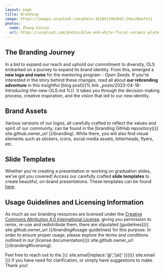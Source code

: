 ```yaml
---
layout: page
title: Branding
image: https://images.unsplash.com/photo-1618513462042-29ac20aefe11
photos:
  name: Zhang Xinxin
  url: https://unsplash.com/photos/blue-and-white-floral-ceramic-plate-cWY499Ma1SQ
---
```


## The Branding Journey
In a bid to expand our reach and uphold our commitment to diversity, OLS embarked on a journey to expand its brand identity. From this, emerged a **new logo and name** for the mentoring program - _Open Seeds_. If you're interested in the story behind these changes, read all about **our rebranding adventure** in this insightful [blog post]({% link _posts/2023-04-18-Introducing-the-new-OLS.md %}). It takes you through the decision-making process, creative inspiration, and the vision that led to our new identity.

## Brand Assets
Various versions of our logos, all carefully crafted to reflect the values and spirit of our community, can be found in the [branding GitHub repository]({{ site.github.owner_url }}/branding). While there, you will also find visual elements such as stickers, icons, social media assets, letterheads, flyers, etc.


## Slide Templates
Whether you're creating a presentation or working on graduation slides, we've got you covered! Access our carefully crafted **slide templates** to create beautiful, on-brand presentations. These templates can be found [here](https://docs.google.com/presentation/d/1575V9FZXgQA5DXkGRKYiRHbdR5D_QZWWFdwpYST6NWI/).


## Usage Guidelines and Licensing Information
As much as our branding resources are licensed under the [Creative Commons Attribution 4.0 International License](https://creativecommons.org/licenses/by/4.0/), giving you permission to remix, re-use and redistribute them, there are stipulated [guidelines]({{ site.github.owner_url }}/branding#usage-guidelines) for this purpose. 
In order to ensure proper usage, please explore the terms and conditions outlined in our [license documentation]({{ site.github.owner_url }}/branding#licensing).

Feel free to reach out to the [{{ site.email|replace:'@','[at]' }}]({{ site.email }}) if you have need for clarification, or simply have suggestions to make. Thank you!